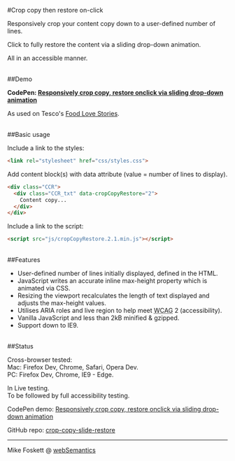 #Crop copy then restore on-click


Responsively crop your content copy down to a user-defined number of lines.

Click to fully restore the content via a sliding drop-down animation.

All in an accessible manner.


<br>
##Demo

<strong>CodePen: <a href="http://codepen.io/2kool2/pen/PWmzMa">Responsively crop copy, restore onclick via sliding drop-down animation</a></strong>

As used on Tesco's <a href="http://www.tesco.com/food-love-stories/">Food Love Stories</a>.


<br>
##Basic usage

Include a link to the styles:

```html
<link rel="stylesheet" href="css/styles.css">
```

Add content block(s) with data attribute (value = number of lines to display).

```html
<div class="CCR">
  <div class="CCR_txt" data-cropCopyRestore="2">
    Content copy...
  </div>
</div>
```

Include a link to the script:

```html
<script src="js/cropCopyRestore.2.1.min.js"></script>
```

<br>
##Features

* User-defined number of lines initially displayed, defined in the HTML.
* JavaScript writes an accurate inline max-height property which is animated via CSS.
* Resizing the viewport recalculates the length of text displayed and adjusts the max-height values.
* Utilises ARIA roles and live region to help meet <abbr title="Web Content Accessibility Guidelines">WCAG</abbr> 2 (accessibility).
* Vanilla JavaScript and less than 2kB minified &amp; gzipped.
* Support down to IE9.


<br>
##Status

Cross-browser tested:<br>
  Mac: Firefox Dev, Chrome, Safari, Opera Dev.<br>
  PC: Firefox Dev, Chrome, IE9 - Edge.

In Live testing.<br>To be followed by full accessibility testing.

CodePen demo: <a href="https://codepen.io/2kool2/pen/PWmzMa">Responsively crop copy, restore onclick via sliding drop-down animation</a>

GitHub repo: <a href="https://github.com/2kool2/crop-copy-slide-restore">crop-copy-slide-restore</a>


<hr>
Mike Foskett @ <a href="https://websemantics.uk/">webSemantics</a>

